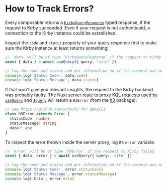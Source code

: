 # How to Track Errors?

Every composable returns a [`KirbyQueryResponse`](/api/types-query-response) typed response, if the request to Kirby succeeded. Even if your request is not authenticatd, a connection to the Kirby instance could be established.

Inspect the `code` and `status` property of your query response first to make sure the Kirby instance at least returns something:

```ts
// `data` will be of type `KirbyQueryResponse` if the request to Kirby itself succeeded
const { data } = await useQuery({ query: 'site' })

// Log the code and status and get information on if the request was not authenticated
console.log('Status Code', data.code)
console.log('Status Message', data.status)
```

If that won't give you relevant insights, the request to the Kirby backend was probably faulty. The [Nuxt server route to proxy KQL requests](/guide/how-it-works) used by [`useQuery`](/api/use-query) and [`$query`](/api/query) will return a `H3Error` (from the [h3](https://github.com/unjs/h3) package):

```ts
// See https://github.com/unjs/h3 for details
class H3Error extends Error {
  statusCode: number
  statusMessage: string
  data?: any
}
```

To inspect the error thrown inside the server proxy, log its `error` variable:

```ts
// `error` will be of type `H3Error` if the request to Kirby failed
const { data, error } = await useQuery({ query: 'site' })

// Log the code and status and get information on if the request was not authenticated
console.log('Status Code', error.statusCode)
console.log('Status Message', error.statusMessage)
console.log('Data', error.data)
```
